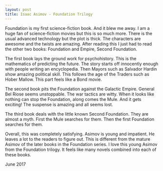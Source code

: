 ```yaml
---
layout: post
title: Isaac Asimov - Foundation Trilogy
---
```

Foundation is my first science-fiction book. And it blew me away. I am a huge fan of science-fiction movies but this is so much more. There is the usual advanced technology but the plot is thick. The characters are awesome and the twists are amazing. After reading this I just had to read the other two books: Foundation and Empire, Second Foundation.

The first book lays the ground work for psychohistory. This is the mathematics of predicting the future. The story starts off innocently enough with people writing an encyclopedia. Then Mayors such as Salvador Hardin show amazing political skill. This follows the age of the Traders such as Hober Mallow. This part feels like a Bond movie.

The second book pits the Foundation against the Galactic Empire. General Bel Riose seems unstoppable. The war tactics are witty. When it looks like nothing can stop the Foundation, along comes the Mule. And it gets exciting! The suspense is amazing and all seems lost.

The third book deals with the little known Second Foundation. They are almost a myth. First the Mule searches for them. Then the first Foundation searches for them.

Overall, this was completely satisfying. Asimov is young and impatient. He leaves a lot to the readers to figure out. This is different from the mature Asimov of the later books in the Foundation series. I love this young Asimov from the Foundation trilogy. It feels like many novels combined into each of these books.

June 2017
